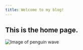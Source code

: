 ```yaml
---
title: Welcome to my blog!
---
```

## This is the home page.
![Image of penguin wave](https://creazilla-store.fra1.digitaloceanspaces.com/cliparts/24668/pinguino-clipart-xl.png)
